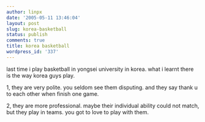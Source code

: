```yaml
---
author: linpx
date: '2005-05-11 13:46:04'
layout: post
slug: korea-basketball
status: publish
comments: true
title: korea basketball
wordpress_id: '337'
---
```


last time i play basketball in yongsei university in korea. what i learnt
there is the way korea guys play.

1, they are very polite. you seldom see them disputing. and they say thank u
to each other when finish one game.

2, they are more professional. maybe their individual ability could not match,
but they play in teams. you got to love to play with them.

